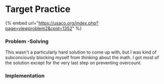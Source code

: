 # Target Practice

{% embed url="https://usaco.org/index.php?page=viewproblem2&cpid=1352" %}

### Problem -Solving

This wasn't a particularly hard solution to come up with, but I was kind of subconciously blocking myself from thinking about the math. I got most of the solution except for the very last step on preventing overcount.

### Implementation&#x20;
